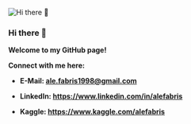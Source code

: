 ![Hi there 👋](https://i.postimg.cc/MptrFqHk/alefabris.png)

### Hi there 👋

**Welcome to my GitHub page!**

**Connect with me here:**

* **E-Mail: [ale.fabris1998@gmail.com](mailto:ale.fabris1998@gmail.com)**

* **LinkedIn: https://www.linkedin.com/in/alefabris**

* **Kaggle: https://www.kaggle.com/alefabris**
